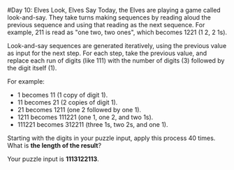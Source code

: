 #Day 10: Elves Look, Elves Say
Today, the Elves are playing a game called look-and-say. They take turns making sequences by reading aloud the
previous sequence and using that reading as the next sequence. For example, 211 is read as "one two, two ones",
which becomes 1221 (1 2, 2 1s).

Look-and-say sequences are generated iteratively, using the previous value as input for the next step. For each
step, take the previous value, and replace each run of digits (like 111) with the number of digits (3) followed
by the digit itself (1).

For example:

* 1 becomes 11 (1 copy of digit 1).
* 11 becomes 21 (2 copies of digit 1).
* 21 becomes 1211 (one 2 followed by one 1).
* 1211 becomes 111221 (one 1, one 2, and two 1s).
* 111221 becomes 312211 (three 1s, two 2s, and one 1).

Starting with the digits in your puzzle input, apply this process 40 times. What is **the length of the result**?

Your puzzle input is **1113122113**.